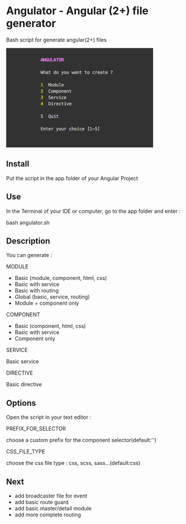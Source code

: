 # Angulator - Angular (2+) file generator

Bash script for generate angular(2+) files

![alt text](https://github.com/romainsauvez/angulator/blob/master/angulator.png)

## Install 

Put the script in the app folder of your Angular Project

##  Use

In the Terminal of your IDE or computer, go to the app folder and enter : 

bash angulator.sh


##  Description

You can generate : 

MODULE

  - Basic (module, component, html, css)
  - Basic with service
  - Basic with routing
  - Global (basic, service, routing)
  - Module + component only
  
COMPONENT

  - Basic (component, html, css)
  - Basic with service
  - Component only
  
SERVICE

Basic service


DIRECTIVE

Basic directive

## Options

Open the script in your text editor : 

PREFIX_FOR_SELECTOR  

choose a custom prefix for the component selector(default:'')


CSS_FILE_TYPE 

choose the css file type : css, scss, sass...(default:css)


## Next

  - add broadcaster file for event
  - add basic route guard
  - add basic master/detail module
  - add more complete routing
  
